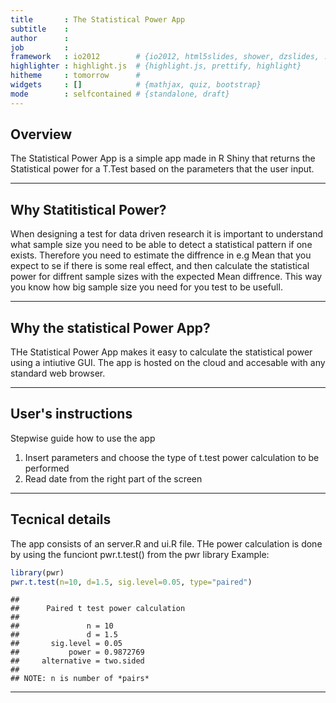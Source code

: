 ```yaml
---
title       : The Statistical Power App
subtitle    : 
author      : 
job         : 
framework   : io2012        # {io2012, html5slides, shower, dzslides, ...}
highlighter : highlight.js  # {highlight.js, prettify, highlight}
hitheme     : tomorrow      # 
widgets     : []            # {mathjax, quiz, bootstrap}
mode        : selfcontained # {standalone, draft}
---
```


## Overview

The Statistical Power App is a simple app made in R Shiny that returns the Statistical power for a T.Test based on the parameters that the user input.

---

## Why Statitistical Power?

When designing a test for data driven research it is important to understand what sample size you need to be able to detect a statistical pattern if one exists. Therefore you need to estimate the diffrence in e.g Mean that you expect to se if there is some real effect, and then calculate the statistical power for diffrent sample sizes with the expected Mean diffrence. This way you know how big sample size you need for you test to be usefull.

---

## Why the statistical Power App?

THe Statistical Power App makes it easy to calculate the statistical power using a intiutive GUI. The app is hosted on the cloud and accesable with any standard web browser.

---

## User's instructions


Stepwise guide how to use the app

1. Insert parameters and choose the type of t.test power calculation to be performed
2. Read date from the right part of the screen  

---

## Tecnical details

The app consists of an server.R and ui.R file. THe power calculation is done by using the funciont pwr.t.test() from the pwr library
Example:


```r
library(pwr)
pwr.t.test(n=10, d=1.5, sig.level=0.05, type="paired")
```

```
## 
##      Paired t test power calculation 
## 
##               n = 10
##               d = 1.5
##       sig.level = 0.05
##           power = 0.9872769
##     alternative = two.sided
## 
## NOTE: n is number of *pairs*
```

---



